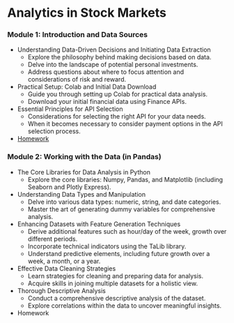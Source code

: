 # Analytics in Stock Markets

### Module 1: Introduction and Data Sources

* Understanding Data-Driven Decisions and Initiating Data Extraction
  * Explore the philosophy behind making decisions based on data.
  * Delve into the landscape of potential personal investments.
  * Address questions about where to focus attention and considerations of risk and reward.
* Practical Setup: Colab and Initial Data Download
  * Guide you through setting up Colab for practical data analysis.
  * Download your initial financial data using Finance APIs.
* Essential Principles for API Selection
  * Considerations for selecting the right API for your data needs.
  * When it becomes necessary to consider payment options in the API selection process.
* [Homework](01/HW_01.ipynb)


### Module 2: Working with the Data (in Pandas)

* The Core Libraries for Data Analysis in Python
  * Explore the core libraries: Numpy, Pandas, and Matplotlib (including Seaborn and Plotly Express).
* Understanding Data Types and Manipulation
  * Delve into various data types: numeric, string, and date categories.
  * Master the art of generating dummy variables for comprehensive analysis.
* Enhancing Datasets with Feature Generation Techniques
  * Derive additional features such as hour/day of the week, growth over different periods.
  * Incorporate technical indicators using the TaLib library.
  * Understand predictive elements, including future growth over a week, a month, or a year.
* Effective Data Cleaning Strategies
  * Learn strategies for cleaning and preparing data for analysis.
  * Acquire skills in joining multiple datasets for a holistic view.
* Thorough Descriptive Analysis
  * Conduct a comprehensive descriptive analysis of the dataset.
  * Explore correlations within the data to uncover meaningful insights.
* Homework